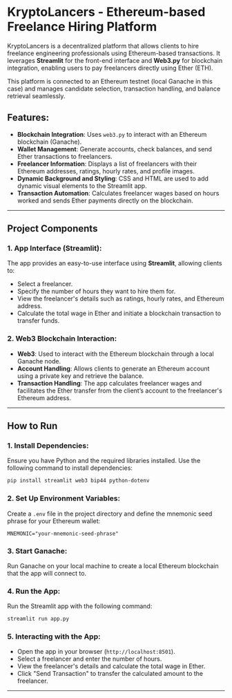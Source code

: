# KryptoLancers - Ethereum-based Freelance Hiring Platform

KryptoLancers is a decentralized platform that allows clients to hire freelance engineering professionals using Ethereum-based transactions. It leverages **Streamlit** for the front-end interface and **Web3.py** for blockchain integration, enabling users to pay freelancers directly using Ether (ETH). 

This platform is connected to an Ethereum testnet (local Ganache in this case) and manages candidate selection, transaction handling, and balance retrieval seamlessly.

## Features:
- **Blockchain Integration**: Uses `web3.py` to interact with an Ethereum blockchain (Ganache).
- **Wallet Management**: Generate accounts, check balances, and send Ether transactions to freelancers.
- **Freelancer Information**: Displays a list of freelancers with their Ethereum addresses, ratings, hourly rates, and profile images.
- **Dynamic Background and Styling**: CSS and HTML are used to add dynamic visual elements to the Streamlit app.
- **Transaction Automation**: Calculates freelancer wages based on hours worked and sends Ether payments directly on the blockchain.

---

## Project Components

### 1. **App Interface (Streamlit)**:
The app provides an easy-to-use interface using **Streamlit**, allowing clients to:
- Select a freelancer.
- Specify the number of hours they want to hire them for.
- View the freelancer's details such as ratings, hourly rates, and Ethereum address.
- Calculate the total wage in Ether and initiate a blockchain transaction to transfer funds.

### 2. **Web3 Blockchain Interaction**:
- **Web3**: Used to interact with the Ethereum blockchain through a local Ganache node.
- **Account Handling**: Allows clients to generate an Ethereum account using a private key and retrieve the balance.
- **Transaction Handling**: The app calculates freelancer wages and facilitates the Ether transfer from the client’s account to the freelancer's Ethereum address.

---


## How to Run

### 1. **Install Dependencies**:
Ensure you have Python and the required libraries installed. Use the following command to install dependencies:
```bash
pip install streamlit web3 bip44 python-dotenv
```

### 2. **Set Up Environment Variables**:
Create a `.env` file in the project directory and define the mnemonic seed phrase for your Ethereum wallet:
```
MNEMONIC="your-mnemonic-seed-phrase"
```

### 3. **Start Ganache**:
Run Ganache on your local machine to create a local Ethereum blockchain that the app will connect to.

### 4. **Run the App**:
Run the Streamlit app with the following command:
```bash
streamlit run app.py
```

### 5. **Interacting with the App**:
- Open the app in your browser (`http://localhost:8501`).
- Select a freelancer and enter the number of hours.
- View the freelancer's details and calculate the total wage in Ether.
- Click "Send Transaction" to transfer the calculated amount to the freelancer.

---

